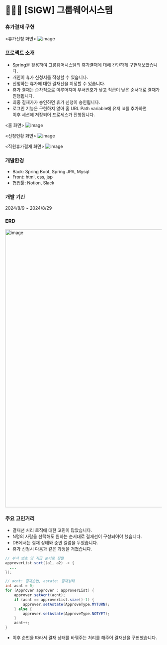 # 🧑🏻‍💻 [SIGW] 그룹웨어시스템

### 휴가결재 구현
<휴가신청 화면>
![image](https://github.com/user-attachments/assets/25d76d90-e34d-4c5d-ba78-3227f147b2a3)

### 프로젝트 소개
- Spring을 활용하여 그룹웨어시스템의 휴가결재에 대해 간단하게 구현해보았습니다.
- 개인이 휴가 신청서를 작성할 수 있습니다.
- 신청하는 휴가에 대한 결재선을 지정할 수 있습니다.
- 휴가 결재는 순차적으로 이루어지며 부서번호가 낮고 직급이 낮은 순서대로 결재가 진행됩니다.
- 최종 결재가가 승인하면 휴가 신청이 승인됩니다.
- 로그인 기능은 구현하지 않아 홈 URL Path variable에 유저 id를 추가하면 <br>이후 세션에 저장되어 프로세스가 진행됩니다.

<홈 화면>
![image](https://github.com/user-attachments/assets/3ae8c7fa-3919-4680-9a11-453f95c75995)
<br>

<신청현황 화면>
![image](https://github.com/user-attachments/assets/c93e01f5-5407-48e8-8391-dc6e9f5031a1)
<br>

<직원휴가결재 화면>
![image](https://github.com/user-attachments/assets/af70e54a-6a4c-4233-a513-f2e51c83e169)
<br>


### 개발환경
- Back: Spring Boot, Spring JPA, Mysql
- Front: html, css, jsp
- 협업툴: Notion, Slack

### 개발 기간
2024/8/9 ~ 2024/8/29

### ERD
<img width="893" alt="image" src="https://github.com/user-attachments/assets/a49dbcf2-9fb5-48f7-a1ba-01c637defa5b">

### 주요 고민거리
- 결재선 처리 로직에 대한 고민이 많았습니다.
- N명의 사람을 선택해도 원하는 순서대로 결재선이 구성되어야 했습니다.
- DB에서는 결재 상태와 순번 컬럼을 두었습니다.
- 휴가 신청시 다음과 같은 과정을 거쳤습니다.
```java
// 부서 번호 및 직급 순서로 정렬
approverList.sort((a1, a2) -> {
  ...
});

// acnt: 결재순번, astate: 결재상태
int acnt = 0;
for (Approver approver : approverList) {
    approver.setAcnt(acnt);
    if (acnt == approverList.size()-1) {
        approver.setAstate(ApproveType.MYTURN);
    } else {
        approver.setAstate(ApproveType.NOTYET);
    }
    acnt++;
}
```
- 이후 순번을 따라서 결재 상태를 바꿔주는 처리를 해주어 결재선을 구현했습니다.
